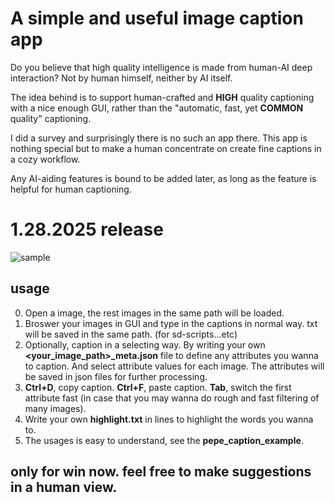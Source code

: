 # A simple and useful image caption app
Do you believe that high quality intelligence is made from human-AI deep interaction? Not by human himself, neither by AI itself.

The idea behind is to support human-crafted and **HIGH** quality captioning with a nice enough GUI, rather than the "automatic, fast, yet **COMMON** quality" captioning.

I did a survey and surprisingly there is no such an app there. This app is nothing special but to make a human concentrate on create fine captions in a cozy workflow.

Any AI-aiding features is bound to be added later, as long as the feature is helpful for human captioning.

# 1.28.2025  release
![sample](https://github.com/user-attachments/assets/cf79a7c6-edc9-4121-a00c-5369271630de)
## usage
0. Open a image, the rest images in the same path will be loaded.
1. Broswer your images in GUI and type in the captions in normal way. txt will be saved in the same path. (for sd-scripts...etc)
2. Optionally, caption in a selecting way. By writing your own **<your_image_path>_meta.json** file to define any attributes you wanna to caption. And select attribute values for each image. The attributes will be saved in json files for further processing.
3. **Ctrl+D**, copy caption. **Ctrl+F**, paste caption. **Tab**, switch the first attribute fast (in case that you may wanna do rough and fast filtering of many images).
4. Write your own **highlight.txt** in lines to highlight the words you wanna to.
5. The usages is easy to understand, see the **pepe_caption_example**.
## only for win now. feel free to make suggestions in a human view.
